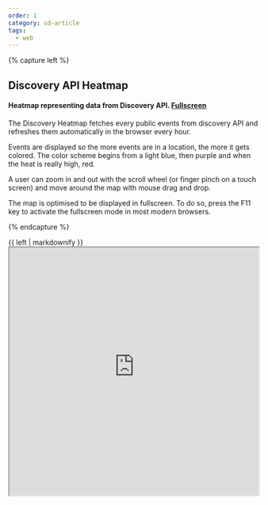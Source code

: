 ```yaml
---
order: 1
category: sd-article
tags:
  - web
---
```


{% capture left %}

## Discovery API Heatmap

#### Heatmap representing data from Discovery API. [Fullscreen](http://heatmap-1220776398.us-west-2.elb.amazonaws.com/)

The Discovery Heatmap fetches every public events from discovery API and refreshes them automatically in the browser every hour.

Events are displayed so the more events are in a location, the more it gets colored. The color scheme begins from a light blue, then purple and when the heat is really high, red.

A user can zoom in and out with the scroll wheel (or finger pinch on a touch screen) and move around the map with mouse drag and drop.

The map is optimised to be displayed in fullscreen. To do so, press the F11 key to activate the fullscreen mode in most modern browsers.

{% endcapture %}

<div class="col-lg-8 col-md-8 col-sm-8">{{ left | markdownify }}</div>
<iframe style="width:100%;height:500px;" src="http://heatmap-1220776398.us-west-2.elb.amazonaws.com/"></iframe>
